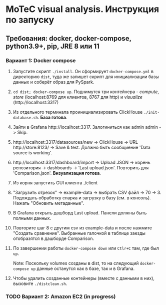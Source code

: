 <h1>MoTeC visual analysis. Инструкция по запуску</h1>
<h2>Требования: docker, docker-compose, python3.9+, pip, JRE 8 или 11</h2>
<h3>Вариант 1: Docker compose</h3>

1) Запустите скрипт `./install`. Он сформирует `docker-compose.yml` в директорию `dist`, туда же запишет скрипт для инициализации базы данных и соберёт образ для PySpark.

2) `cd dist; docker-compose up`. Поднимутся три контейнера - *compute*, *store* (localhost:8769 для клиентов, 8767 для http) и *visualize* (http://localhost:3317)

3) Из отдельного терминала проинициализировать ClickHouse `./init-database.sh`. **База готова**.

4) Зайти в Grafana http://localhost:3317. Залогиниться как admin admin -> Skip.

5) http://localhost:3317/datasources/new -> ClickHouse -> URL http://store:8123/ -> Save & test. Должно быть сообщиение 'Data source is working'.
   
6) http://localhost:3317/dashboard/import -> Upload JSON -> корень репозитория -> dashboards -> 'Last upload.json'. Повторить для 'Comparison.json'. **Визуализация готова**.

7) Из корня запустить GUI клиента ./client

8) "Загрузить отрезок" -> example-data -> выбрать CSV файл -> 70 -> 3. Подождать обработку спарка и загрузку в базу (см. в консоль). Нажать "Обновить метаданные".

9) В Grafana открыть дашборд Last upload. Панели должны быть полными данных.

10) Повторите шаг 8 с другим csv из example-data и после нажмите "Создать сравнение". Выбранные галочкой в таблице заезды отобразятся в дашборде Comparison.

11) По завершении работы `docker-compose down` или `Ctlr+C` там, где был `up`.

    Note: Поскольку volumes созданы в dist, то на следующий `docker-compose up` данные останутся как в базе, так и в Grafana.

13) Чтобы удалить созданные контейнеры (вместе с данными в них), вызовите `./distclean.sh`.

<h3>TODO Вариант 2: Amazon EC2 (in progress)</h3>